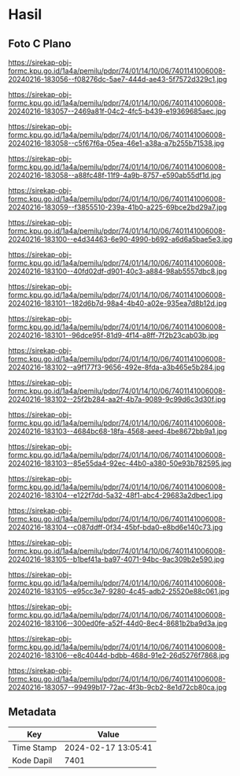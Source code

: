 # Hasil

## Foto C Plano

https://sirekap-obj-formc.kpu.go.id/1a4a/pemilu/pdpr/74/01/14/10/06/7401141006008-20240216-183056--f08276dc-5ae7-444d-ae43-5f7572d329c1.jpg

https://sirekap-obj-formc.kpu.go.id/1a4a/pemilu/pdpr/74/01/14/10/06/7401141006008-20240216-183057--2469a81f-04c2-4fc5-b439-e19369685aec.jpg

https://sirekap-obj-formc.kpu.go.id/1a4a/pemilu/pdpr/74/01/14/10/06/7401141006008-20240216-183058--c5f67f6a-05ea-46e1-a38a-a7b255b71538.jpg

https://sirekap-obj-formc.kpu.go.id/1a4a/pemilu/pdpr/74/01/14/10/06/7401141006008-20240216-183058--a88fc48f-11f9-4a9b-8757-e590ab55df1d.jpg

https://sirekap-obj-formc.kpu.go.id/1a4a/pemilu/pdpr/74/01/14/10/06/7401141006008-20240216-183059--f3855510-239a-41b0-a225-69bce2bd29a7.jpg

https://sirekap-obj-formc.kpu.go.id/1a4a/pemilu/pdpr/74/01/14/10/06/7401141006008-20240216-183100--e4d34463-6e90-4990-b692-a6d6a5bae5e3.jpg

https://sirekap-obj-formc.kpu.go.id/1a4a/pemilu/pdpr/74/01/14/10/06/7401141006008-20240216-183100--40fd02df-d901-40c3-a884-98ab5557dbc8.jpg

https://sirekap-obj-formc.kpu.go.id/1a4a/pemilu/pdpr/74/01/14/10/06/7401141006008-20240216-183101--182d6b7d-98a4-4b40-a02e-935ea7d8b12d.jpg

https://sirekap-obj-formc.kpu.go.id/1a4a/pemilu/pdpr/74/01/14/10/06/7401141006008-20240216-183101--96dce95f-81d9-4f14-a8ff-7f2b23cab03b.jpg

https://sirekap-obj-formc.kpu.go.id/1a4a/pemilu/pdpr/74/01/14/10/06/7401141006008-20240216-183102--a9f177f3-9656-492e-8fda-a3b465e5b284.jpg

https://sirekap-obj-formc.kpu.go.id/1a4a/pemilu/pdpr/74/01/14/10/06/7401141006008-20240216-183102--25f2b284-aa2f-4b7a-9089-9c99d6c3d30f.jpg

https://sirekap-obj-formc.kpu.go.id/1a4a/pemilu/pdpr/74/01/14/10/06/7401141006008-20240216-183103--4684bc68-18fa-4568-aeed-4be8672bb9a1.jpg

https://sirekap-obj-formc.kpu.go.id/1a4a/pemilu/pdpr/74/01/14/10/06/7401141006008-20240216-183103--85e55da4-92ec-44b0-a380-50e93b782595.jpg

https://sirekap-obj-formc.kpu.go.id/1a4a/pemilu/pdpr/74/01/14/10/06/7401141006008-20240216-183104--e122f7dd-5a32-48f1-abc4-29683a2dbec1.jpg

https://sirekap-obj-formc.kpu.go.id/1a4a/pemilu/pdpr/74/01/14/10/06/7401141006008-20240216-183104--c087ddff-0f34-45bf-bda0-e8bd6e140c73.jpg

https://sirekap-obj-formc.kpu.go.id/1a4a/pemilu/pdpr/74/01/14/10/06/7401141006008-20240216-183105--b1bef41a-ba97-4071-94bc-9ac309b2e590.jpg

https://sirekap-obj-formc.kpu.go.id/1a4a/pemilu/pdpr/74/01/14/10/06/7401141006008-20240216-183105--e95cc3e7-9280-4c45-adb2-25520e88c061.jpg

https://sirekap-obj-formc.kpu.go.id/1a4a/pemilu/pdpr/74/01/14/10/06/7401141006008-20240216-183106--300ed0fe-a52f-44d0-8ec4-8681b2ba9d3a.jpg

https://sirekap-obj-formc.kpu.go.id/1a4a/pemilu/pdpr/74/01/14/10/06/7401141006008-20240216-183106--e8c4044d-bdbb-468d-91e2-26d5276f7868.jpg

https://sirekap-obj-formc.kpu.go.id/1a4a/pemilu/pdpr/74/01/14/10/06/7401141006008-20240216-183057--99499b17-72ac-4f3b-9cb2-8e1d72cb80ca.jpg


## Metadata

| Key        | Value               |
| ---------- | ------------------- |
| Time Stamp | 2024-02-17 13:05:41 |
| Kode Dapil | 7401                |



